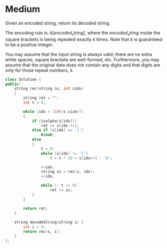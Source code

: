 # Medium

Given an encoded string, return its decoded string.

The encoding rule is: $k[encoded_string]$, where the $encoded_string$ inside the square brackets is being repeated exactly $k$ times. Note that $k$ is guaranteed to be a positive integer.

You may assume that the input string is always valid; there are no extra white spaces, square brackets are well-formed, etc. Furthermore, you may assume that the original data does not contain any digits and that digits are only for those repeat numbers, $k$.

```cpp
class Solution {
public:
    string rec(string &s, int &idx)
    {
        string ret = "";
        int t = 0;

        while (idx < (int)s.size())
        {
            if (isalpha(s[idx]))
                ret += s[idx ++];
            else if (s[idx] == ']')
                break;
            else
            {
                t = 0;
                while (s[idx] != '[')
                    t = t * 10 + s[idx++] - '0';

                ++idx;
                string ss = rec(s, idx);
                ++idx;

                while (--t >= 0)
                    ret += ss;
            }
        }

        return ret;
    }
    
    string decodeString(string s) {
        int i = 0;
        return rec(s, i);
    }
};
```
